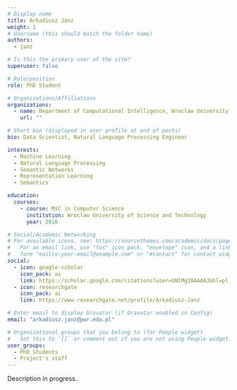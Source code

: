 ```yaml
---
# Display name
title: Arkadiusz Janz
weight: 1
# Username (this should match the folder name)
authors:
  - janz

# Is this the primary user of the site?
superuser: false

# Role/position
role: PhD Student

# Organizations/Affiliations
organizations:
  - name: Department of Computational Intelligence, Wroclaw University of Science and Technology
    url: ""

# Short bio (displayed in user profile at end of posts)
bio: Data Scientist, Natural Language Processing Engineer

interests:
  - Machine Learning
  - Natural Language Processing
  - Semantic Networks
  - Representation Learning
  - Semantics

education:
  courses:
    - course: MsC in Computer Science
      institution: Wroclaw University of Science and Technology
      year: 2016

# Social/Academic Networking
# For available icons, see: https://sourcethemes.com/academic/docs/page-builder/#icons
#   For an email link, use "fas" icon pack, "envelope" icon, and a link in the
#   form "mailto:your-email@example.com" or "#contact" for contact widget.
social:
  - icon: google-scholar
    icon_pack: ai
    link: https://scholar.google.com/citations?user=UNlMg18AAAAJ&hl=pl
  - icon: researchgate
    icon_pack: ai
    link: https://www.researchgate.net/profile/Arkadiusz-Janz

# Enter email to display Gravatar (if Gravatar enabled in Config)
email: "arkadiusz.janz@pwr.edu.pl"

# Organizational groups that you belong to (for People widget)
#   Set this to `[]` or comment out if you are not using People widget.
user_groups:
  - PhD Students
  - Project's staff
---
```


Description in progress..
